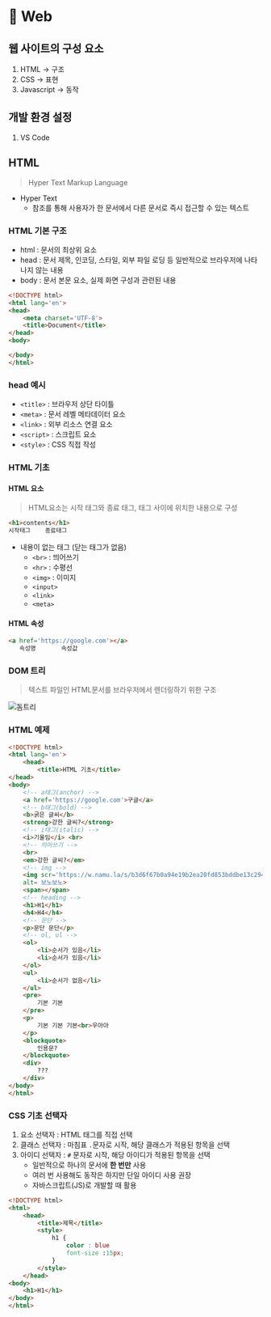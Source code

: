 # 📱 Web

## 웹 사이트의 구성 요소

1. HTML -> 구조
2. CSS -> 표현
3. Javascript -> 동작

## 개발 환경 설정

1. VS Code

## HTML
> Hyper Text Markup Language
>

- Hyper Text
    - 참조를 통해 사용자가 한 문서에서 다른 문서로 즉시 접근할 수 있는 텍스트

### HTML 기본 구조

- html : 문서의 최상위 요소
- head : 문서 제목, 인코딩, 스타일, 외부 파일 로딩 등 일반적으로 브라우저에 나타나지 않는 내용
- body : 문서 본문 요소, 실제 화면 구성과 관련된 내용

```html
<!DOCTYPE html>
<html lang='en'>
<head>
    <meta charset='UTF-8'>
    <title>Document</title>
</head>
<body>

</body>
</html>
```

### head 예시
- `<title>` : 브라우저 상단 타이틀
- `<meta>` : 문서 레벨 메타데이터 요소
- `<link>` : 외부 리소스 연결 요소
- `<script>` : 스크립트 요소
- `<style>` : CSS 직접 작성

### HTML 기초

#### HTML 요소
> HTML요소는 시작 태그와 종료 태그, 태그 사이에 위치한 내용으로 구성
>
```html
<h1>contents</h1>
시작태그    종료태그
```
- 내용이 없는 태그 (닫는 태그가 없음)
    - `<br>` : 띄어쓰기
    - `<hr>` : 수평선
    - `<img>` : 이미지
    - `<input>`
    - `<link>`
    - `<meta>`

#### HTML 속성
```html
<a href='https://google.com'></a>
   속성명       속성값
```

### DOM 트리
> 텍스트 파일인 HTML문서를 브라우저에서 렌더링하기 위한 구조
>
![돔트리](https://upload.wikimedia.org/wikipedia/commons/thumb/5/5a/DOM-model.svg/800px-DOM-model.svg.png)

### HTML 예제
```html
<!DOCTYPE html>
<html lang='en'>
    <head>
        <title>HTML 기초</title>
</head>
<body>
    <!-- a태그(anchor) -->
    <a href='https://google.com'>구글</a>
    <!-- b태그(bold) -->
    <b>굵은 글씨</b>
    <strong>강한 글씨?</strong>
    <!-- i태그(italic) -->
    <i>기울임</i> <br>
    <!-- 띄어쓰기 -->
    <br>
    <em>강한 글씨?</em>
    <!-- img -->
    <img scr='https://w.namu.la/s/b3d6f67b0a94e19b2ea20fd853bddbe13c294107acef8deff91d1b91ff99398ac488f17fcb0f4e3a8a3c75766034912f1367d291e6143f388cc81e9c724a0743768c263495dd2122db5023c5a560ab14dbcb0664b2349f2b703f95060f1aab53' 
    alt= 보노보노>
    <span></span>
    <!-- heading -->
    <h1>H1</h1>
    <h4>H4</h4>
    <!-- 문단 -->
    <p>문단 문단</p>
    <!-- ol, ul -->
    <ol>
        <li>순서가 있음</li>
        <li>순서가 있음</li>
    </ol>
    <ul>
        <li>순서가 없음</li>
    </ul>
    <pre>
        기본 기본
    </pre>
    <p>
        기본 기본 기본<br>우아아
    </p>
    <blockquote>
        인용문?
    </blockquote>
    <div>
        ???
    </div>
</body>
</html>
```

### CSS 기초 선택자
1. 요소 선택자 : HTML 태그를 직접 선택
2. 클래스 선택자 : 마침표 `.`문자로 시작, 해당 클래스가 적용된 항목을 선택
3. 아이디 선택자 : `#` 문자로 시작, 해당 아이디가 적용된 항목을 선택
    - 일반적으로 하나의 문서에 **한 번만** 사용
    - 여러 번 사용해도 동작은 하지만 단일 아이디 사용 권장
    - 자바스크립트(JS)로 개발할 때 활용

```html
<!DOCTYPE html>
<html>
    <head>
        <title>제목</title>
        <style>
            h1 {
                color : blue
                font-size :15px;
            }
        </style>
    </head>
<body>
    <h1>H1</h1>
</body>
</html>
```